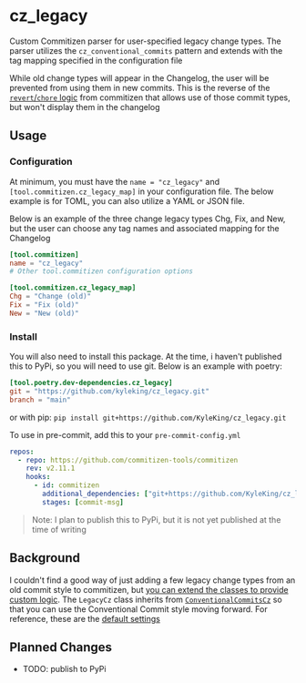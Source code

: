 # cz_legacy

Custom Commitizen parser for user-specified legacy change types. The parser utilizes the `cz_conventional_commits` pattern and extends with the tag mapping specified in the configuration file

While old change types will appear in the Changelog, the user will be prevented from using them in new commits. This is the reverse of the [`revert`/`chore` logic](https://github.com/commitizen-tools/commitizen#why-are-revert-and-chore-valid-types-in-the-check-pattern-of-cz-conventional_commits-but-not-types-we-can-select) from commitizen that allows use of those commit types, but won't display them in the changelog

## Usage

### Configuration

At minimum, you must have the `name = "cz_legacy"` and `[tool.commitizen.cz_legacy_map]` in your configuration file. The below example is for TOML, you can also utilize a YAML or JSON file.

Below is an example of the three change legacy types Chg, Fix, and New, but the user can choose any tag names and associated mapping for the Changelog

```toml
[tool.commitizen]
name = "cz_legacy"
# Other tool.commitizen configuration options

[tool.commitizen.cz_legacy_map]
Chg = "Change (old)"
Fix = "Fix (old)"
New = "New (old)"
```

### Install

You will also need to install this package. At the time, i haven't published this to PyPi, so you will need to use git. Below is an example with poetry:

```toml
[tool.poetry.dev-dependencies.cz_legacy]
git = "https://github.com/kyleking/cz_legacy.git"
branch = "main"
```

or with pip: `pip install git+https://github.com/KyleKing/cz_legacy.git`

To use in pre-commit, add this to your `pre-commit-config.yml`

```yaml
repos:
  - repo: https://github.com/commitizen-tools/commitizen
    rev: v2.11.1
    hooks:
      - id: commitizen
        additional_dependencies: ["git+https://github.com/KyleKing/cz_legacy.git"]
        stages: [commit-msg]
```

> Note: I plan to publish this to PyPi, but it is not yet published at the time of writing

## Background

I couldn't find a good way of just adding a few legacy change types from an old commit style to commitizen, but [you can extend the classes to provide custom logic](https://commitizen-tools.github.io/commitizen/customization/#2-customize-through-customizing-a-class). The `LegacyCz` class inherits from [`ConventionalCommitsCz`](https://github.com/commitizen-tools/commitizen/blob/master/commitizen/cz/conventional_commits/conventional_commits.py) so that you can use the Conventional Commit style moving forward. For reference, these are the [default settings](https://github.com/commitizen-tools/commitizen/blob/master/commitizen/defaults.py)

## Planned Changes

- TODO: publish to PyPi
